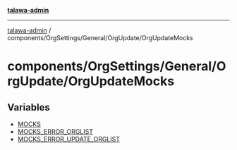 [**talawa-admin**](../../../../../README.md)

***

[talawa-admin](../../../../../modules.md) / components/OrgSettings/General/OrgUpdate/OrgUpdateMocks

# components/OrgSettings/General/OrgUpdate/OrgUpdateMocks

## Variables

- [MOCKS](variables/MOCKS.md)
- [MOCKS\_ERROR\_ORGLIST](variables/MOCKS_ERROR_ORGLIST.md)
- [MOCKS\_ERROR\_UPDATE\_ORGLIST](variables/MOCKS_ERROR_UPDATE_ORGLIST.md)
